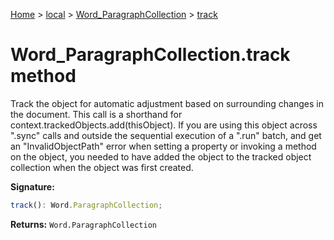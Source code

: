 [Home](./index) &gt; [local](local.md) &gt; [Word\_ParagraphCollection](local.word_paragraphcollection.md) &gt; [track](local.word_paragraphcollection.track.md)

# Word\_ParagraphCollection.track method

Track the object for automatic adjustment based on surrounding changes in the document. This call is a shorthand for context.trackedObjects.add(thisObject). If you are using this object across ".sync" calls and outside the sequential execution of a ".run" batch, and get an "InvalidObjectPath" error when setting a property or invoking a method on the object, you needed to have added the object to the tracked object collection when the object was first created.

**Signature:**
```javascript
track(): Word.ParagraphCollection;
```
**Returns:** `Word.ParagraphCollection`

